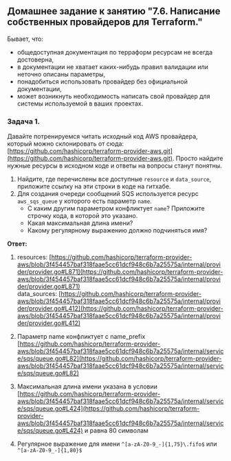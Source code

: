## Домашнее задание к занятию "7.6. Написание собственных провайдеров для Terraform."

Бывает, что:

-   общедоступная документация по терраформ ресурсам не всегда достоверна,
-   в документации не хватает каких-нибудь правил валидации или неточно описаны параметры,
-   понадобиться использовать провайдер без официальной документации,
-   может возникнуть необходимость написать свой провайдер для системы используемой в ваших проектах.

### Задача 1.

Давайте потренируемся читать исходный код AWS провайдера, который можно склонировать от сюда:  [https://github.com/hashicorp/terraform-provider-aws.git](https://github.com/hashicorp/terraform-provider-aws.git). Просто найдите нужные ресурсы в исходном коде и ответы на вопросы станут понятны.

1.  Найдите, где перечислены все доступные  `resource`  и  `data_source`, приложите ссылку на эти строки в коде на гитхабе.
2.  Для создания очереди сообщений SQS используется ресурс  `aws_sqs_queue`  у которого есть параметр  `name`.
    -   С каким другим параметром конфликтует  `name`? Приложите строчку кода, в которой это указано.
    -   Какая максимальная длина имени?
    -   Какому регулярному выражению должно подчиняться имя?

**Ответ:**

1.  resources:  [https://github.com/hashicorp/terraform-provider-aws/blob/3f454457baf318faae5cc61dcf948c6b7a25575a/internal/provider/provider.go#L871](https://github.com/hashicorp/terraform-provider-aws/blob/3f454457baf318faae5cc61dcf948c6b7a25575a/internal/provider/provider.go#L871)  
    data_sources:  [https://github.com/hashicorp/terraform-provider-aws/blob/3f454457baf318faae5cc61dcf948c6b7a25575a/internal/provider/provider.go#L412](https://github.com/hashicorp/terraform-provider-aws/blob/3f454457baf318faae5cc61dcf948c6b7a25575a/internal/provider/provider.go#L412)
    
2.  Параметр name конфликтует с name_prefix  [https://github.com/hashicorp/terraform-provider-aws/blob/3f454457baf318faae5cc61dcf948c6b7a25575a/internal/service/sqs/queue.go#L82](https://github.com/hashicorp/terraform-provider-aws/blob/3f454457baf318faae5cc61dcf948c6b7a25575a/internal/service/sqs/queue.go#L82)
    
3.  Максимальная длина имени указана в условии  [https://github.com/hashicorp/terraform-provider-aws/blob/3f454457baf318faae5cc61dcf948c6b7a25575a/internal/service/sqs/queue.go#L424](https://github.com/hashicorp/terraform-provider-aws/blob/3f454457baf318faae5cc61dcf948c6b7a25575a/internal/service/sqs/queue.go#L424)  и равна 80 символам
    
4.  Регулярное выражение для имени  `^[a-zA-Z0-9_-]{1,75}\.fifo$`  или  `^[a-zA-Z0-9_-]{1,80}$`
